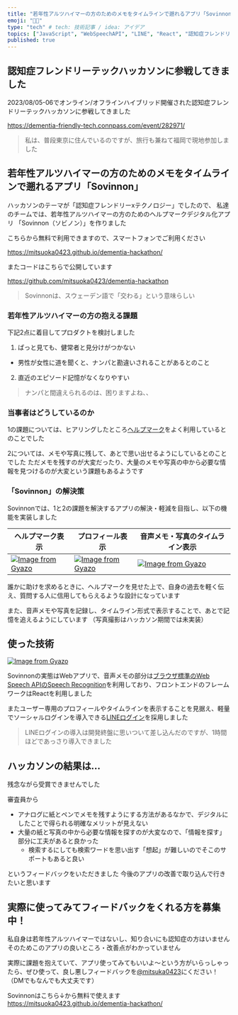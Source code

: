 ```yaml
---
title: "若年性アルツハイマーの方のためのメモをタイムラインで遡れるアプリ「Sovinnon」を作った"
emoji: "👨‍💻"
type: "tech" # tech: 技術記事 / idea: アイデア
topics: ["JavaScript", "WebSpeechAPI", "LINE", "React", "認知症フレンドリーテック"]
published: true
---
```


## 認知症フレンドリーテックハッカソンに参戦してきました

2023/08/05-06でオンライン/オフラインハイブリッド開催された認知症フレンドリーテックハッカソンに参戦してきました

https://dementia-friendly-tech.connpass.com/event/282971/

> 私は、普段東京に住んでいるのですが、旅行も兼ねて福岡で現地参加しました

## 若年性アルツハイマーの方のためのメモをタイムラインで遡れるアプリ「Sovinnon」

ハッカソンのテーマが「認知症フレンドリーxテクノロジー」でしたので、
私達のチームでは、若年性アルツハイマーの方のためのヘルプマークデジタル化アプリ
「Sovinnon（ソビノン）」を作りました

こちらから無料で利用できますので、スマートフォンでご利用ください

https://mitsuoka0423.github.io/dementia-hackathon/

またコードはこちらで公開しています

https://github.com/mitsuoka0423/dementia-hackathon

> Sovinnonは、スウェーデン語で「交わる」という意味らしい

### 若年性アルツハイマーの方の抱える課題

下記2点に着目してプロダクトを検討しました

1. ぱっと見ても、健常者と見分けがつかない
  - 男性が女性に道を聞くと、ナンパと勘違いされることがあるとのこと
2. 直近のエピソード記憶がなくなりやすい

> ナンパと間違えられるのは、困りますよね、、

### 当事者はどうしているのか

1の課題については、ヒアリングしたところ[ヘルプマーク](https://www.fukushi.metro.tokyo.lg.jp/shougai/shougai_shisaku/helpmark.html)をよく利用しているとのことでした

2については、メモや写真に残して、あとで思い出せるようにしているとのことでした
ただメモを残すのが大変だったり、大量のメモや写真の中から必要な情報を見つけるのが大変という課題もあるようです

### 「Sovinnon」の解決策

Sovinnonでは、1と2の課題を解決するアプリの解決・軽減を目指し、以下の機能を実装しました

| ヘルプマーク表示 | プロフィール表示 | 音声メモ・写真のタイムライン表示 |
| -- | -- | -- | 
| [![Image from Gyazo](https://i.gyazo.com/96fd30ae7ec78729c77b423b10d9e343.png)](https://gyazo.com/96fd30ae7ec78729c77b423b10d9e343) | [![Image from Gyazo](https://i.gyazo.com/bc5077d9d52e8f08ef3e7d0d6a5e8642.png)](https://gyazo.com/bc5077d9d52e8f08ef3e7d0d6a5e8642) | [![Image from Gyazo](https://i.gyazo.com/1120ea63d4212b62ba6bba993b226f20.png)](https://gyazo.com/1120ea63d4212b62ba6bba993b226f20) |

誰かに助けを求めるときに、ヘルプマークを見せた上で、自身の過去を軽く伝え、質問する人に信用してもらえるような設計になっています

また、音声メモや写真を記録し、タイムライン形式で表示することで、あとで記憶を追えるようにしています
（写真撮影はハッカソン期間では未実装）

## 使った技術

[![Image from Gyazo](https://i.gyazo.com/20ce4af48fb1b64c6840e571a45b7c95.png)](https://gyazo.com/20ce4af48fb1b64c6840e571a45b7c95)

Sovinnonの実態はWebアプリで、音声メモの部分は[ブラウザ標準のWeb Speech APIのSpeech Recognition](https://developer.mozilla.org/ja/docs/Web/API/Web_Speech_API)を利用しており、フロントエンドのフレームワークはReactを利用しました

またユーザー専用のプロフィールやタイムラインを表示することを見据え、軽量でソーシャルログインを導入できる[LINEログイン](https://developers.line.biz/ja/services/line-login/)を採用しました

> LINEログインの導入は開発終盤に思いついて差し込んだのですが、1時間ほどであっさり導入できました

## ハッカソンの結果は...

残念ながら受賞できませんでした

審査員から

- アナログに紙とペンでメモを残すようにする方法があるなかで、デジタルにしたことで得られる明確なメリットが見えない
- 大量の紙と写真の中から必要な情報を探すのが大変なので、「情報を探す」部分に工夫があると良かった
  - 検索するにしても検索ワードを思い出す「想起」が難しいのでそこのサポートもあると良い

というフィードバックをいただきました
今後のアプリの改善で取り込んで行きたいと思います

## 実際に使ってみてフィードバックをくれる方を募集中！

私自身は若年性アルツハイマーではないし、知り合いにも認知症の方はいません
そのためこのアプリの良いところ・改善点がわかっていません

実際に課題を抱えていて、アプリ使ってみてもいいよ〜という方がいらっしゃったら、ぜひ使って、良し悪しフィードバックを[@mitsuka0423](https://twitter.com/mitsuoka0423)にください！
（DMでもなんでも大丈夫です）

Sovinnonはこちら↓から無料で使えます
https://mitsuoka0423.github.io/dementia-hackathon/


